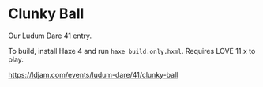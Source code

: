 # Clunky Ball

Our Ludum Dare 41 entry.

To build, install Haxe 4 and run `haxe build.only.hxml`. Requires LOVE 11.x to play.

https://ldjam.com/events/ludum-dare/41/clunky-ball
